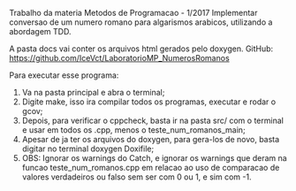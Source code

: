 Trabalho da materia Metodos de Programacao - 1/2017
Implementar conversao de um numero romano para algarismos arabicos, utilizando a abordagem TDD.

A pasta docs vai conter os arquivos html gerados pelo doxygen.
GitHub: https://github.com/IceVct/LaboratorioMP_NumerosRomanos

Para executar esse programa:
  1. Va na pasta principal e abra o terminal;
  2. Digite make, isso ira compilar todos os programas, executar e rodar o gcov;
  3. Depois, para verificar o cppcheck, basta ir na pasta src/ com o terminal e usar em todos os .cpp,
  menos o teste_num_romanos_main;
  4. Apesar de ja ter os arquivos do doxygen, para gera-los de novo, basta digitar no terminal doxygen Doxifile;
  5. OBS: Ignorar os warnings do Catch, e ignorar os warnings que deram na funcao teste_num_romanos.cpp em relacao ao
  uso de comparacao de valores verdadeiros ou falso sem ser com 0 ou 1, e sim com -1.

